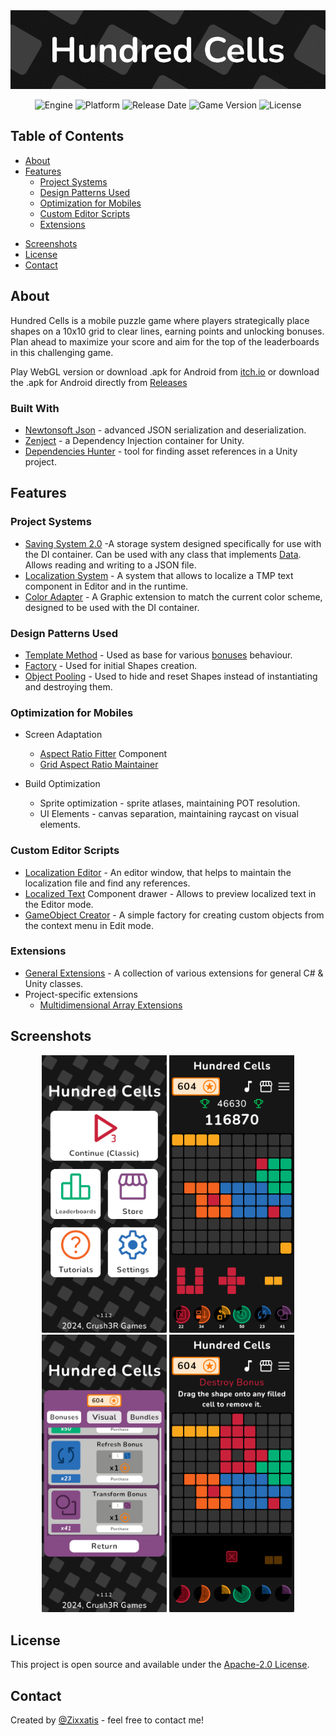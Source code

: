 <img src="https://github.com/Zixxatis/Hundred-Cells/blob/main/.github/banner-hc.gif" alt="banner">

<p align="center">
   <img src="https://img.shields.io/badge/Engine-Unity%202022.3.30f1-blueviolet?style=&logo=unity" alt="Engine">
   <img src="https://img.shields.io/badge/Platform-Android%206+%20-darkgreen?style=&logo=android" alt="Platform">
   <img src="https://img.shields.io/badge/Release%20Date-15.06.2024-red" alt="Release Date">
   <img src="https://img.shields.io/badge/Version-1.1.4-blue" alt="Game Version">
   <img src="https://img.shields.io/github/license/Zixxatis/Hundred-Cells" alt="License">
</p>

## Table of Contents
* [About](#About)
* [Features](#features)
	* [Project Systems](#project-systems)
	* [Design Patterns Used](#design-patterns-used)
	* [Optimization for Mobiles](#optimization-for-mobiles)
	* [Custom Editor Scripts](#custom-editor-scripts)
	* [Extensions](#extensions)
- [Screenshots](#Screenshots)
- [License](#License)
- [Contact](#Contact)

## About
Hundred Cells is a mobile puzzle game where players strategically place shapes on a 10x10 grid to clear lines, earning points and unlocking bonuses. Plan ahead to maximize your score and aim for the top of the leaderboards in this challenging game.

Play WebGL version or download .apk for Android from [itch.io](https://zixxatis.itch.io/hundred-cells)
	or download the .apk for Android directly from [Releases](https://github.com/Zixxatis/Hundred-Cells/releases)

### Built With
- [Newtonsoft Json](https://www.newtonsoft.com/json) - advanced JSON serialization and deserialization.
- [Zenject](https://github.com/modesttree/zenject) - a Dependency Injection container for Unity.
- [Dependencies Hunter](https://github.com/AlexeyPerov/Unity-Dependencies-Hunter) - tool for finding asset references in a Unity project.

## Features
### Project Systems
- [Saving System 2.0](https://github.com/Zixxatis/Hundred-Cells/tree/main/Assets/Scripts/%5BGlobal%20Scripts%5D/Saving%20System) -A storage system designed specifically for use with the DI container. Can be used with any class that implements [Data](https://github.com/Zixxatis/Hundred-Cells/blob/main/Assets/Scripts/%5BGlobal%20Scripts%5D/Data/Data.cs). Allows reading and writing to a JSON file.
- [Localization System](https://github.com/Zixxatis/Hundred-Cells/tree/main/Assets/Scripts/%5BGlobal%20Scripts%5D/Localization%20System) - A system that allows to localize a TMP text component in Editor and in the runtime.
- [Color Adapter](https://github.com/Zixxatis/Hundred-Cells/blob/main/Assets/Scripts/Visual%20Elements/Color%20Adapters/ColorAdapter.cs) - A Graphic extension to match the current color scheme, designed to be used with the DI container.

### Design Patterns Used
- [Template Method](https://github.com/Zixxatis/Hundred-Cells/blob/main/Assets/Scripts/In-game%20Objects/Grid%20Modifier/Bonuses/BonusActivator.cs) - Used as base for various [bonuses](https://github.com/Zixxatis/Hundred-Cells/tree/main/Assets/Scripts/In-game%20Objects/Grid%20Modifier/Bonuses) behaviour.
- [Factory](https://github.com/Zixxatis/Hundred-Cells/blob/main/Assets/Scripts/In-game%20Objects/Shapes/Shapes%20Factory/ShapesFactory.cs) - Used for initial Shapes creation.
- [Object Pooling](https://github.com/Zixxatis/Hundred-Cells/blob/main/Assets/Scripts/In-game%20Objects/Shapes/Shapes%20Factory/ShapesFactory.cs) - Used to hide and reset Shapes instead of instantiating and destroying them.

### Optimization for Mobiles
- Screen Adaptation
	- [Aspect Ratio Fitter](https://docs.unity3d.com/Packages/com.unity.ugui@1.0/manual/script-AspectRatioFitter.html) Component
	- [Grid Aspect Ratio Maintainer](https://github.com/Zixxatis/Hundred-Cells/blob/main/Assets/Scripts/Visual%20Elements/GridAspectRatioMaintainer.cs)

- Build Optimization
	- Sprite optimization - sprite atlases, maintaining POT resolution.
	- UI Elements - canvas separation, maintaining raycast on visual elements.

### Custom Editor Scripts
- [Localization Editor](https://github.com/Zixxatis/Hundred-Cells/blob/main/Assets/Editor/Windows/LocalizationEditor.cs) - An editor window, that helps to maintain the localization file and find any references.
- [Localized Text](https://github.com/Zixxatis/Hundred-Cells/blob/main/Assets/Editor/Inspector%20GUI/TextInputter.cs) Component drawer - Allows to preview localized text in the Editor mode.
- [GameObject Creator](https://github.com/Zixxatis/Hundred-Cells/tree/main/Assets/Editor/GameObject%20Creation) - A simple factory for creating custom objects from the context menu in Edit mode.

### Extensions
- [General Extensions](https://github.com/Zixxatis/Hundred-Cells/tree/main/Assets/Scripts/%5BExtensions%20%26%20Misc%5D/Extensions) - A collection of various extensions for general C# & Unity classes.
- Project-specific extensions
	- [Multidimensional Array Extensions](https://github.com/Zixxatis/Hundred-Cells/blob/main/Assets/Scripts/%5BExtensions%20%26%20Misc%5D/Project%20Specific%20Extensions/MatrixExtensions.cs)

## Screenshots
<p align="center">
<img src="https://github.com/Zixxatis/Hundred-Cells/blob/main/.github/screenshot_1.png" alt="screenshot1" width="200"/>
<img src="https://github.com/Zixxatis/Hundred-Cells/blob/main/.github/screenshot_2.png" alt="screenshot2" width="200"/>
<img src="https://github.com/Zixxatis/Hundred-Cells/blob/main/.github/screenshot_3.png" alt="screenshot3" width="200"/>
<img src="https://github.com/Zixxatis/Hundred-Cells/blob/main/.github/screenshot_4.png" alt="screenshot4" width="200"/>
</p>

## License
This project is open source and available under the [Apache-2.0 License](https://github.com/Zixxatis/Hundred-Cells/blob/main/LICENSE).
## Contact
Created by [@Zixxatis](https://github.com/Zixxatis/) - feel free to contact me!